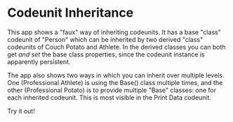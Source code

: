 # Codeunit Inheritance

This app shows a "faux" way of inheriting codeunits. It has a base "class" codeunit of "Person" which can be inherited by two derived "class" codeunits of Couch Potato and Athlete.
In the derived classes you can both get _and set_ the base class properties, since the codeunit instance is apparently persistent.

The app also shows two ways in which you can inherit over multiple levels. One (Professional Athlete) is using the Base() class multiple times, and the other (Professional Potato) is to provide multiple "Base" classes: one for each inherited codeunit.
This is most visible in the Print Data codeunit.

Try it out!
